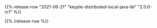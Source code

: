 {{% release-row "2021-06-21" "keyple-distributed-local-java-lib" "2.0.0-rc1" %}} 

{{% /release-row %}}
